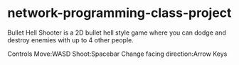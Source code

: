 # network-programming-class-project
Bullet Hell Shooter is a 2D bullet hell style game where you can dodge and destroy enemies with up to 4 other people.

Controls
Move:WASD
Shoot:Spacebar
Change facing direction:Arrow Keys
